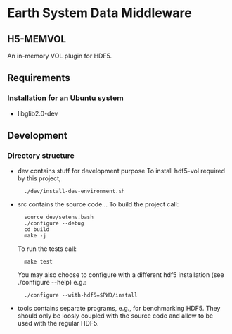 # Earth System Data Middleware

## H5-MEMVOL
An in-memory VOL plugin for HDF5.

## Requirements

### Installation for an Ubuntu system

  * libglib2.0-dev

## Development

### Directory structure

- dev contains stuff for development purpose
  To install hdf5-vol required by this project, 

        ./dev/install-dev-environment.sh

- src contains the source code...
  To build the project call:

        source dev/setenv.bash
		./configure --debug
		cd build
		make -j

  To run the tests call:

		make test
  
  You may also choose to configure with a different hdf5 installation (see ./configure --help) e.g.:

		./configure --with-hdf5=$PWD/install

- tools contains separate programs, e.g., for benchmarking HDF5. 
  They should only be loosly coupled with the source code and allow to be used with the regular HDF5.
